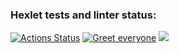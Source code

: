 ### Hexlet tests and linter status:
[![Actions Status](https://github.com/StandyBee/php-project-lvl1/workflows/hexlet-check/badge.svg)](https://github.com/StandyBee/php-project-lvl1/actions)
[![Greet everyone](https://github.com/StandyBee/php-project-lvl1/workflows/workflow.yml/badge.svg)](https://github.com/StandyBee/php-project-lvl1/actions)
<a href="https://codeclimate.com/github/codeclimate/codeclimate/maintainability"><img src="https://api.codeclimate.com/v1/badges/a99a88d28ad37a79dbf6/maintainability" /></a>
